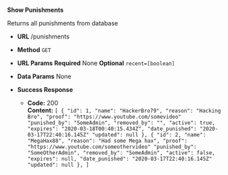 **Show Punishments**

Returns all punishments from database

* **URL**
  /punishments

* **Method**
  `GET`

*   **URL Params**
    **Required**
    None
    **Optional**
    `recent=[boolean]`

*   **Data Params**
    None

* **Success Response**
  * **Code:** 200 <br />
    **Content:** `[
                    {
                      "id": 1,
                      "name": "HackerBro79",
                      "reason": "Hacking Bro",
                      "proof": "https://www.youtube.com/somevideo"
                      "punished_by": "SomeAdmin",
                      "removed_by": "",
                      "active": true,
                      "expires": "2020-03-18T00:40:15.434Z",
                      "date_punished": "2020-03-17T22:40:16.145Z"
                      "updated": null
                    },
                    {
                      "id": 2,
                      "name": "MegaHax88",
                      "reason": "Had some Mega hax",
                      "proof": "https://www.youtube.com/someothervideo"
                      "punished_by": "SomeOtherAdmin",
                      "removed_by": "SomeAdmin",
                      "active": false,
                      "expires": null,
                      "date_punished": "2020-03-17T22:40:16.145Z"
                      "updated": null
                    },
                  ]
                 `